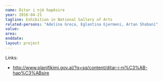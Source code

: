 ```yaml
---
name: Ditar i një hapësire
year: 2016-04-21
tagline: Exhibition in National Gallery of Arts
related-persons: "Adelina Greca, Eglantina Gjermeni, Artan Shabani"
value:
area:
enddate:
layout: project
---
```

Links:
* <http://www.planifikimi.gov.al/?q=sq/content/ditar-i-nj%C3%AB-hap%C3%ABsire>
